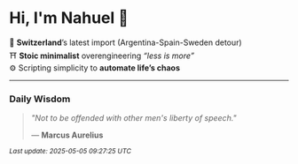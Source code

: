 # Hi, I'm Nahuel :tiger:

📍 **Switzerland**’s latest import (Argentina-Spain-Sweden detour)  
⛩️ **Stoic minimalist** overengineering *“less is more”*  
⚙️ Scripting simplicity to **automate life’s chaos**

---

### Daily Wisdom
> _"Not to be offended with other men's liberty of speech."_  
>
> — **Marcus Aurelius**

<sub>*Last update: 2025-05-05 09:27:25 UTC*</sub>

